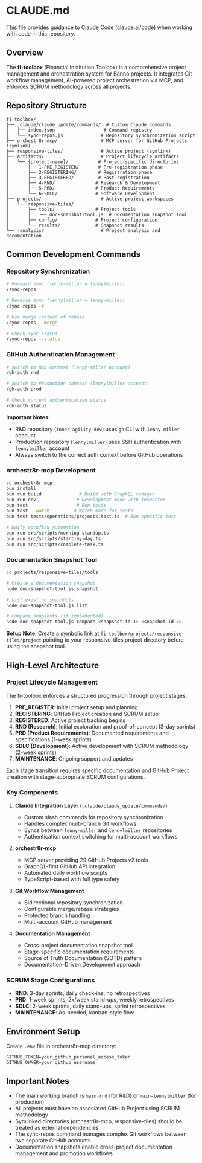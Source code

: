 # CLAUDE.md

This file provides guidance to Claude Code (claude.ai/code) when working with code in this repository.

## Overview

The **fi-toolbox** (Financial Institution Toolbox) is a comprehensive project management and orchestration system for Banno projects. It integrates Git workflow management, AI-powered project orchestration via MCP, and enforces SCRUM methodology across all projects.

## Repository Structure

```
fi-toolbox/
├── .claude/claude_update/commands/  # Custom Claude commands
│   ├── index.json                  # Command registry
│   └── sync-repos.js              # Repository synchronization script
├── orchestr8r-mcp/                # MCP server for GitHub Projects (symlink)
├── responsive-tiles/              # Active project (symlink)
├── artifacts/                     # Project lifecycle artifacts
│   └── {project-name}/           # Project-specific directories
│       ├── 1-PRE_REGISTER/       # Pre-registration phase
│       ├── 2-REGISTERING/        # Registration phase
│       ├── 3-REGISTERED/         # Post-registration
│       ├── 4-RND/               # Research & Development
│       ├── 5-PRD/               # Product Requirements
│       └── 6-SDLC/              # Software Development
├── projects/                      # Active project workspaces
│   └── responsive-tiles/
│       ├── tools/               # Project tools
│       │   └── doc-snapshot-tool.js  # Documentation snapshot tool
│       ├── config/              # Project configuration
│       └── results/             # Snapshot results
└── -analysis/                     # Project analysis and documentation
```

## Common Development Commands

### Repository Synchronization
```bash
# Forward sync (lenny-miller → lennylmiller)
/sync-repos

# Reverse sync (lennylmiller → lenny-miller)
/sync-repos -r

# Use merge instead of rebase
/sync-repos --merge

# Check sync status
/sync-repos --status
```

### GitHub Authentication Management
```bash
# Switch to R&D context (lenny-miller account)
/gh-auth rnd

# Switch to Production context (lennylmiller account)
/gh-auth prod

# Check current authentication status
/gh-auth status
```

**Important Notes:**
- R&D repository (`inner-agility-dev`) uses `gh` CLI with `lenny-miller` account
- Production repository (`lennylmiller`) uses SSH authentication with `lennylmiller` account
- Always switch to the correct auth context before GitHub operations

### orchestr8r-mcp Development
```bash
cd orchestr8r-mcp
bun install
bun run build              # Build with GraphQL codegen
bun run dev               # Development mode with inspector
bun test                  # Run tests
bun test --watch         # Watch mode for tests
bun test tests/operations/projects.test.ts  # Run specific test

# Daily workflow automation
bun run src/scripts/morning-standup.ts
bun run src/scripts/start-my-day.ts
bun run src/scripts/complete-task.ts
```

### Documentation Snapshot Tool
```bash
cd projects/responsive-tiles/tools

# Create a documentation snapshot
node doc-snapshot-tool.js snapshot

# List existing snapshots
node doc-snapshot-tool.js list

# Compare snapshots (if implemented)
node doc-snapshot-tool.js compare <snapshot-id-1> <snapshot-id-2>
```

**Setup Note**: Create a symbolic link at `fi-toolbox/projects/responsive-tiles/project` pointing to your responsive-tiles project directory before using the snapshot tool.

## High-Level Architecture

### Project Lifecycle Management
The fi-toolbox enforces a structured progression through project stages:
1. **PRE_REGISTER**: Initial project setup and planning
2. **REGISTERING**: GitHub Project creation and SCRUM setup
3. **REGISTERED**: Active project tracking begins
4. **RND (Research)**: Initial exploration and proof-of-concept (3-day sprints)
5. **PRD (Product Requirements)**: Documented requirements and specifications (1-week sprints)
6. **SDLC (Development)**: Active development with SCRUM methodology (2-week sprints)
7. **MAINTENANCE**: Ongoing support and updates

Each stage transition requires specific documentation and GitHub Project creation with stage-appropriate SCRUM configurations.

### Key Components

1. **Claude Integration Layer** (`.claude/claude_update/commands/`)
   - Custom slash commands for repository synchronization
   - Handles complex multi-branch Git workflows
   - Syncs between `lenny-miller` and `lennylmiller` repositories
   - Authentication context switching for multi-account workflows

2. **orchestr8r-mcp**
   - MCP server providing 29 GitHub Projects v2 tools
   - GraphQL-first GitHub API integration
   - Automated daily workflow scripts
   - TypeScript-based with full type safety

3. **Git Workflow Management**
   - Bidirectional repository synchronization
   - Configurable merge/rebase strategies
   - Protected branch handling
   - Multi-account GitHub management

4. **Documentation Management**
   - Cross-project documentation snapshot tool
   - Stage-specific documentation requirements
   - Source of Truth Documentation (SOTD) pattern
   - Documentation-Driven Development approach

### SCRUM Stage Configurations

- **RND**: 3-day sprints, daily check-ins, no retrospectives
- **PRD**: 1-week sprints, 2x/week stand-ups, weekly retrospectives
- **SDLC**: 2-week sprints, daily stand-ups, sprint retrospectives
- **MAINTENANCE**: As-needed, kanban-style flow

## Environment Setup

Create `.env` file in orchestr8r-mcp directory:
```
GITHUB_TOKEN=your_github_personal_access_token
GITHUB_OWNER=your_github_username
```

## Important Notes

- The main working branch is `main-rnd` (for R&D) or `main-lennylmiller` (for production)
- All projects must have an associated GitHub Project using SCRUM methodology
- Symlinked directories (orchestr8r-mcp, responsive-tiles) should be treated as external dependencies
- The sync-repos command manages complex Git workflows between two separate GitHub accounts
- Documentation snapshots enable cross-project documentation management and promotion workflows